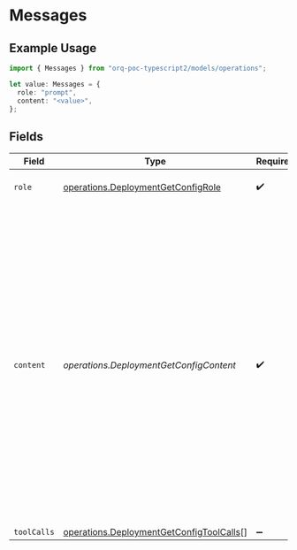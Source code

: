 # Messages

## Example Usage

```typescript
import { Messages } from "orq-poc-typescript2/models/operations";

let value: Messages = {
  role: "prompt",
  content: "<value>",
};
```

## Fields

| Field                                                                                                                                                                                                                                                                    | Type                                                                                                                                                                                                                                                                     | Required                                                                                                                                                                                                                                                                 | Description                                                                                                                                                                                                                                                              |
| ------------------------------------------------------------------------------------------------------------------------------------------------------------------------------------------------------------------------------------------------------------------------ | ------------------------------------------------------------------------------------------------------------------------------------------------------------------------------------------------------------------------------------------------------------------------ | ------------------------------------------------------------------------------------------------------------------------------------------------------------------------------------------------------------------------------------------------------------------------ | ------------------------------------------------------------------------------------------------------------------------------------------------------------------------------------------------------------------------------------------------------------------------ |
| `role`                                                                                                                                                                                                                                                                   | [operations.DeploymentGetConfigRole](../../models/operations/deploymentgetconfigrole.md)                                                                                                                                                                                 | :heavy_check_mark:                                                                                                                                                                                                                                                       | The role of the prompt message                                                                                                                                                                                                                                           |
| `content`                                                                                                                                                                                                                                                                | *operations.DeploymentGetConfigContent*                                                                                                                                                                                                                                  | :heavy_check_mark:                                                                                                                                                                                                                                                       | The contents of the user message. Either the text content of the message or an array of content parts with a defined type, each can be of type `text` or `image_url` when passing in images. You can pass multiple images by adding multiple `image_url` content parts.  |
| `toolCalls`                                                                                                                                                                                                                                                              | [operations.DeploymentGetConfigToolCalls](../../models/operations/deploymentgetconfigtoolcalls.md)[]                                                                                                                                                                     | :heavy_minus_sign:                                                                                                                                                                                                                                                       | N/A                                                                                                                                                                                                                                                                      |